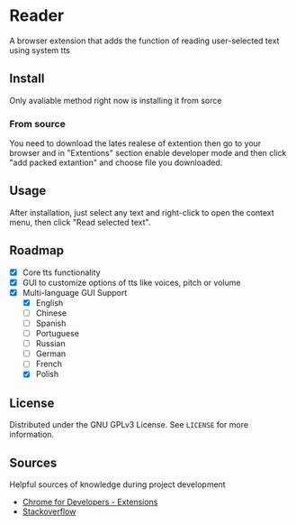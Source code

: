 # Reader
A browser extension that adds the function of reading user-selected text using system tts

## Install

Only avaliable method right now is installing it from sorce

### From source

You need to download the lates realese of extention then go to your browser
and in "Extentions" section enable developer mode and then click "add packed extantion" and choose file you downloaded.

## Usage

After installation, just select any text and right-click to open the context menu, then click "Read selected text".

## Roadmap

- [X] Core tts functionality
- [X] GUI to customize options of tts like voices, pitch or volume
- [X] Multi-language GUI Support
    - [X] English
    - [ ] Chinese
    - [ ] Spanish
    - [ ] Portuguese
    - [ ] Russian
    - [ ] German
    - [ ] French
    - [X] Polish

## License

Distributed under the GNU GPLv3 License. See `LICENSE` for more information.

## Sources

Helpful sources of knowledge during project development

* [Chrome for Developers - Extensions](http://developer.chrome.com/extensions/getstarted.html)
* [Stackoverflow](https://stackoverflow.com/questions/4725896/chrome-extension-how-to-create)